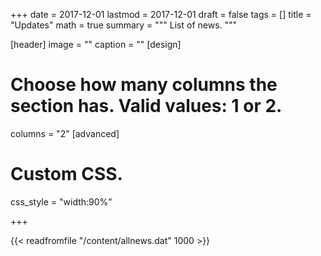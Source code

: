 +++
date = 2017-12-01
lastmod = 2017-12-01
draft = false
tags = []
title = "Updates"
math = true
summary = """
List of news.
"""

[header]
image = ""
caption = ""
[design]
  # Choose how many columns the section has. Valid values: 1 or 2.
  columns = "2"
[advanced]
 # Custom CSS. 
 css_style = "width:90%"

+++

{{< readfromfile "/content/allnews.dat" 1000 >}} 